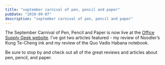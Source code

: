 ```yaml
---
title: "september carnival of pen, pencil and paper"
pubDate: "2010-09-07"
description: "september carnival of pen, pencil and paper"
---
```


The September Carnival of Pen, Pencil and Paper is now live at the [Office Supply Geek website](http://officesupplygeek.com/uncategorized/welcome-to-the-september-carnival-of-pen-pencil-and-paper/). I’ve got two articles featured - my review of Noodler’s Kung Te-Cheng ink and my review of the Quo Vadis Habana notebook.

Be sure to stop by and check out all of the great reviews and articles about pen, pencil, and paper.
